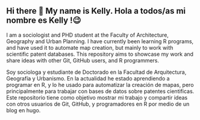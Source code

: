 ## Hi there 👋 My name is Kelly. Hola a todos/as mi nombre es Kelly !😉

<!--
**kellyyubini/kellyyubini** is a ✨ _special_ ✨ repository because its `README.md` (this file) appears on your GitHub profile.
-->


I am a sociologist and PHD student at the Faculty of Architecture, Geography and Urban Planning. I have currently been learning R programs, and have used it to automate map creation, but mainly to work with scientific patent databases. This repository aims to showcase my work and share ideas with other Git, GitHub users, and R programmers.

Soy sociologa y estudiante de Doctorado en la Facultad de Arquitectura, Geografía y Urbanismo. 
En la actualidad he estado aprendiendo a programar en R, y lo he usado para automatizar la creación de mapas, pero principalmente para trabajar con bases de datos sobre patentes cientificas. Este repositorio tiene como objetivo mostrar mi trabajo y compartir ideas con otros usuarios de Git, GitHub, y programadores en R por medio de un blog en hugo.


